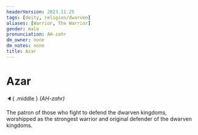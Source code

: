 ```yaml
---
headerVersion: 2023.11.25
tags: [deity, religion/dwarven]
aliases: [Warrior, The Warrior]
gender: male
pronunciation: AH-zahr
dm_owner: none
dm_notes: none
title: Azar
---
```

# Azar
:speaker:{ .middle } *(AH-zahr)*  

The patron of those who fight to defend the dwarven kingdoms, worshipped as the strongest warrior and original defender of the dwarven kingdoms. 